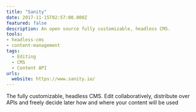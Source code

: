 ```yaml
---
title: "Sanity"
date: 2017-11-15T02:57:00.000Z
featured: false
description: An open source fully customizable, headless CMS.
tools:
- headless-cms
- content-management
tags:
  - Editing
  - CMS
  - Content API
urls:
  website: https://www.sanity.io/
---
```

The fully customizable, headless CMS. Edit collaboratively, distribute over APIs and freely decide later how and where your content will be used
